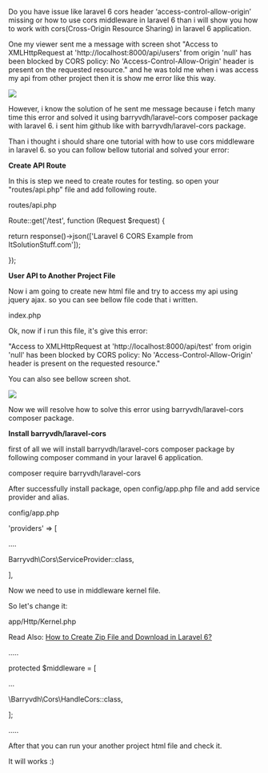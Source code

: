 Do you have issue like laravel 6 cors header ‘access-control-allow-origin’ missing or how to use cors middleware in laravel 6 than i will show you how to work with cors(Cross-Origin Resource Sharing) in laravel 6 application.

One my viewer sent me a message with screen shot "Access to XMLHttpRequest at 'http://localhost:8000/api/users' from origin 'null' has been blocked by CORS policy: No 'Access-Control-Allow-Origin' header is present on the requested resource." and he was told me when i was access my api from other project then it is show me error like this way.

![](https://www.itsolutionstuff.com/upload/laravel-6-cors-tuto.png)

However, i know the solution of he sent me message because i fetch many time this error and solved it using barryvdh/laravel-cors composer package with laravel 6. i sent him github like with barryvdh/laravel-cors package.

Than i thought i should share one tutorial with how to use cors middleware in laravel 6. so you can follow bellow tutorial and solved your error:

**Create API Route**

In this is step we need to create routes for testing. so open your "routes/api.php" file and add following route.

routes/api.php

Route::get('/test',  function  (Request $request)  {

  return response()->json(['Laravel 6 CORS Example from ItSolutionStuff.com']);

});

**User API to Another Project File**

Now i am going to create new html file and try to access my api using jquery ajax. so you can see bellow file code that i written.

index.php

<!DOCTYPE html>

<html>

<head>

  <title>Laravel 6 CORS Middleware Tutorial - ItSolutionStuff.com</title>

  <script  src="https://cdnjs.cloudflare.com/ajax/libs/jquery/3.4.1/jquery.min.js"  crossorigin="anonymous"></script>

</head>

<body>

<script  type="text/javascript">

 $.ajax({

 type:  "GET",

 dataType:  "json",

 url:  'http://localhost:8000/api/test',

 success:  function(data){

 console.log(data);

  }

  });

</script>

</body>

</html>

Ok, now if i run this file, it's give this error:

"Access to XMLHttpRequest at 'http://localhost:8000/api/test' from origin 'null' has been blocked by CORS policy: No 'Access-Control-Allow-Origin' header is present on the requested resource."

You can also see bellow screen shot.

![](https://www.itsolutionstuff.com/upload/laravel-6-cors-screen.png)

Now we will resolve how to solve this error using barryvdh/laravel-cors composer package.

**Install barryvdh/laravel-cors**

first of all we will install barryvdh/laravel-cors composer package by following composer command in your laravel 6 application.

composer require barryvdh/laravel-cors

After successfully install package, open config/app.php file and add service provider and alias.

config/app.php

'providers'  =>  [

  ....

  Barryvdh\Cors\ServiceProvider::class,

],

Now we need to use in middleware kernel file.

So let's change it:

app/Http/Kernel.php

Read Also:  [How to Create Zip File and Download in Laravel 6?](https://www.itsolutionstuff.com/post/how-to-create-zip-file-and-download-in-laravel-6example.html)

.....

protected $middleware =  [

  ...

 \Barryvdh\Cors\HandleCors::class,

];

.....

After that you can run your another project html file and check it.

It will works :)
